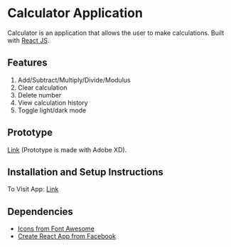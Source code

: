 # Calculator Application

Calculator is an application that allows the user to make calculations. Built with [React JS](https://reactjs.org).

## Features
  1. Add/Subtract/Multiply/Divide/Modulus
  2. Clear calculation
  3. Delete number
  4. View calculation history
  5. Toggle light/dark mode

## Prototype 
  [Link](https://xd.adobe.com/view/1217e463-0266-42d2-5fe8-9ac48116b1a2-6426/?fullscreen) (Prototype is made with Adobe XD).

## Installation and Setup Instructions

To Visit App:
  [Link](https://davidscicluna.github.io/react-calculator/#/)

## Dependencies
  * [Icons from Font Awesome](https://fontawesome.com)
  * [Create React App from Facebook](https://create-react-app.dev)
